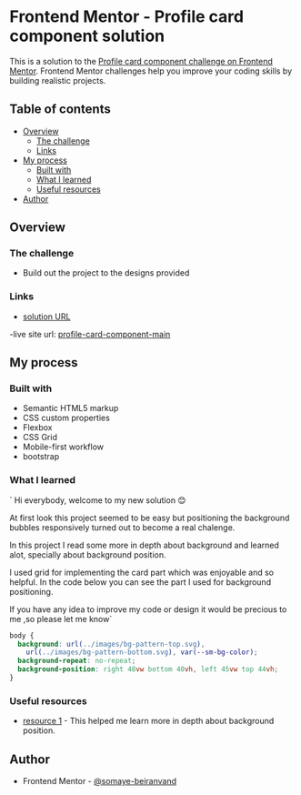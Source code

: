 # Frontend Mentor - Profile card component solution

This is a solution to the [Profile card component challenge on Frontend Mentor](https://www.frontendmentor.io/challenges/profile-card-component-cfArpWshJ). Frontend Mentor challenges help you improve your coding skills by building realistic projects.

## Table of contents

- [Overview](#overview)
  - [The challenge](#the-challenge)
  - [Links](#links)
- [My process](#my-process)
  - [Built with](#built-with)
  - [What I learned](#what-i-learned)
  - [Useful resources](#useful-resources)
- [Author](#author)

## Overview

### The challenge

- Build out the project to the designs provided

### Links

- [solution URL](https://www.frontendmentor.io/solutions/responsive-profilecardcomponentmain-with-flex-and-grid--T9xi1j8MU)

-live site url: [profile-card-component-main](https://somaye-beiranvand.github.io/FrontendMentor-profile-card-component-main/)

## My process

### Built with

- Semantic HTML5 markup
- CSS custom properties
- Flexbox
- CSS Grid
- Mobile-first workflow
- bootstrap

### What I learned

` Hi everybody, welcome to my new solution :blush:

At first look this project seemed to be easy but positioning the background bubbles responsively turned out to become a real chalenge.

In this project I read some more in depth about background and learned alot, specially about background position.

I used grid for implementing the card part which was enjoyable and so helpful.
In the code below you can see the part I used for background positioning.

If you have any idea to improve my code or design it would be precious to me ,so please let me know`

```css
body {
  background: url(../images/bg-pattern-top.svg),
    url(../images/bg-pattern-bottom.svg), var(--sm-bg-color);
  background-repeat: no-repeat;
  background-position: right 48vw bottom 40vh, left 45vw top 44vh;
}
```

### Useful resources

- [resource 1](https://dev.to/this-is-learning/all-you-need-to-know-about-background-position-3aac) - This helped me learn more in depth about background position.

## Author

- Frontend Mentor - [@somaye-beiranvand](https://www.frontendmentor.io/profile/somaye-beiranvand)
